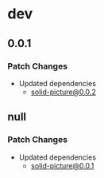 # dev

## 0.0.1

### Patch Changes

- Updated dependencies
  - solid-picture@0.0.2

## null

### Patch Changes

- Updated dependencies
  - solid-picture@0.0.1
